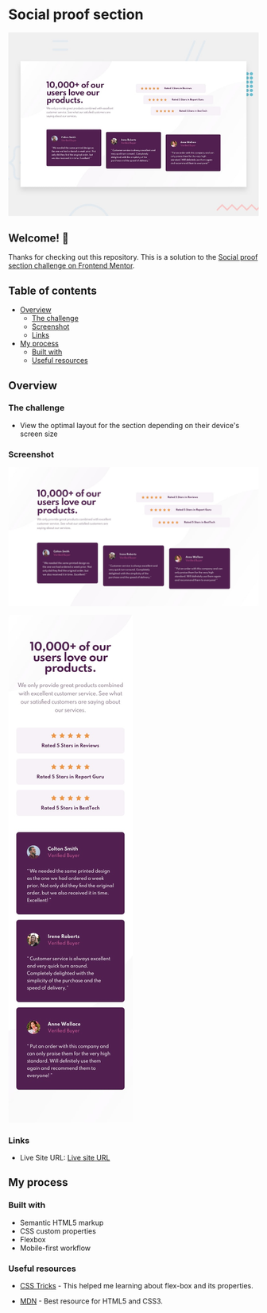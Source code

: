 # Social proof section

![Design preview for the Social proof section coding challenge](./design/desktop-preview.jpg)

## Welcome! 👋

Thanks for checking out this repository.
This is a solution to the [Social proof section challenge on Frontend Mentor](https://www.frontendmentor.io/challenges/social-proof-section-6e0qTv_bA).

## Table of contents

- [Overview](#overview)
  - [The challenge](#the-challenge)
  - [Screenshot](#screenshot)
  - [Links](#links)
- [My process](#my-process)
  - [Built with](#built-with)
  - [Useful resources](#useful-resources)

## Overview

### The challenge

- View the optimal layout for the section depending on their device's screen size

### Screenshot

![Desktop preview for the Profile card component coding challenge](./design/desktop-design.jpg)

![Mobile preview for the Profile card component coding challenge](./design/mobile-design.jpg)

### Links

- Live Site URL: [Live site URL](https://utkarshgoel22.github.io/Social-Proof-Section/)

## My process

### Built with

- Semantic HTML5 markup
- CSS custom properties
- Flexbox
- Mobile-first workflow

### Useful resources

- [CSS Tricks](https://css-tricks.com/snippets/css/a-guide-to-flexbox/) - This helped me learning about flex-box and its properties.

- [MDN](https://developer.mozilla.org/en-US/) - Best resource for HTML5 and CSS3.